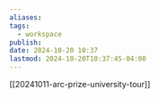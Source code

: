 ```yaml
---
aliases: 
tags:
  - workspace
publish: 
date: 2024-10-20 10:37
lastmod: 2024-10-20T10:37:45-04:00
---
```

[[20241011-arc-prize-university-tour]]